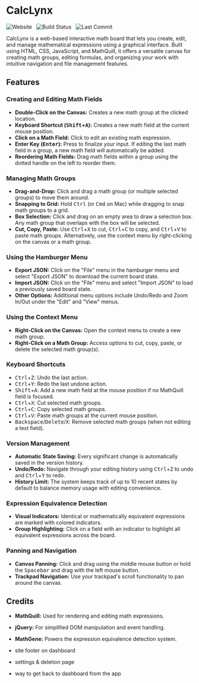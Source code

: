 # CalcLynx

![Website](https://img.shields.io/website?url=https%3A%2F%2Fmakaip.com%2Fcalclynx&up_color=00c59a&style=flat-square)​ &nbsp;
![Build Status](https://img.shields.io/github/actions/workflow/status/makaip/calclynx/static.yml?style=flat-square&color=00c59a) &nbsp;
![Last Commit](https://img.shields.io/github/last-commit/makaip/calclynx?style=flat-square&color=00c59a)

CalcLynx is a web-based interactive math board that lets you create, edit, and manage mathematical expressions using a graphical interface. Built using HTML, CSS, JavaScript, and MathQuill, it offers a versatile canvas for creating math groups, editing formulas, and organizing your work with intuitive navigation and file management features.

## Features

### Creating and Editing Math Fields
- **Double-Click on the Canvas:** Creates a new math group at the clicked location.
- **Keyboard Shortcut (<kbd>Shift</kbd>+<kbd>A</kbd>):** Creates a new math field at the current mouse position.
- **Click on a Math Field:** Click to edit an existing math expression.
- **Enter Key (<kbd>Enter</kbd>):** Press to finalize your input. If editing the last math field in a group, a new math field will automatically be added.
- **Reordering Math Fields:** Drag math fields within a group using the dotted handle on the left to reorder them.

### Managing Math Groups
- **Drag-and-Drop:** Click and drag a math group (or multiple selected groups) to move them around.
- **Snapping to Grid:** Hold <kbd>Ctrl</kbd> (or <kbd>Cmd</kbd> on Mac) while dragging to snap math groups to a grid.
- **Box Selection:** Click and drag on an empty area to draw a selection box. Any math group that overlaps with the box will be selected.
- **Cut, Copy, Paste:** Use <kbd>Ctrl</kbd>+<kbd>X</kbd> to cut, <kbd>Ctrl</kbd>+<kbd>C</kbd> to copy, and <kbd>Ctrl</kbd>+<kbd>V</kbd> to paste math groups. Alternatively, use the context menu by right-clicking on the canvas or a math group.

### Using the Hamburger Menu
- **Export JSON:** Click on the "File" menu in the hamburger menu and select "Export JSON" to download the current board state.
- **Import JSON:** Click on the "File" menu and select "Import JSON" to load a previously saved board state.
- **Other Options:** Additional menu options include Undo/Redo and Zoom In/Out under the "Edit" and "View" menus.

### Using the Context Menu
- **Right-Click on the Canvas:** Open the context menu to create a new math group.
- **Right-Click on a Math Group:** Access options to cut, copy, paste, or delete the selected math group(s).

### Keyboard Shortcuts
- <kbd>Ctrl</kbd>+<kbd>Z</kbd>: Undo the last action.
- <kbd>Ctrl</kbd>+<kbd>Y</kbd>: Redo the last undone action.
- <kbd>Shift</kbd>+<kbd>A</kbd>: Add a new math field at the mouse position if no MathQuill field is focused.
- <kbd>Ctrl</kbd>+<kbd>X</kbd>: Cut selected math groups.
- <kbd>Ctrl</kbd>+<kbd>C</kbd>: Copy selected math groups.
- <kbd>Ctrl</kbd>+<kbd>V</kbd>: Paste math groups at the current mouse position.
- <kbd>Backspace</kbd>/<kbd>Delete</kbd>/<kbd>X</kbd>: Remove selected math groups (when not editing a text field).

### Version Management
- **Automatic State Saving:** Every significant change is automatically saved in the version history.
- **Undo/Redo:** Navigate through your editing history using <kbd>Ctrl</kbd>+<kbd>Z</kbd> to undo and <kbd>Ctrl</kbd>+<kbd>Y</kbd> to redo.
- **History Limit:** The system keeps track of up to 10 recent states by default to balance memory usage with editing convenience.

### Expression Equivalence Detection
- **Visual Indicators:** Identical or mathematically equivalent expressions are marked with colored indicators.
- **Group Highlighting:** Click on a field with an indicator to highlight all equivalent expressions across the board.

### Panning and Navigation
- **Canvas Panning:** Click and drag using the middle mouse button or hold the <kbd>Spacebar</kbd> and drag with the left mouse button.
- **Trackpad Navigation:** Use your trackpad's scroll functionality to pan around the canvas.

## Credits

- **MathQuill:** Used for rendering and editing math expressions.
- **jQuery:** For simplified DOM manipulation and event handling.
- **MathGene:** Powers the expression equivalence detection system.


 - site footer on dashboard
 - settings & deletion page
 - way to get back to dashboard from the app